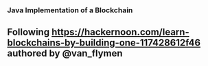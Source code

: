 ### Java Implementation of a Blockchain
## Following https://hackernoon.com/learn-blockchains-by-building-one-117428612f46 authored by @van_flymen 

